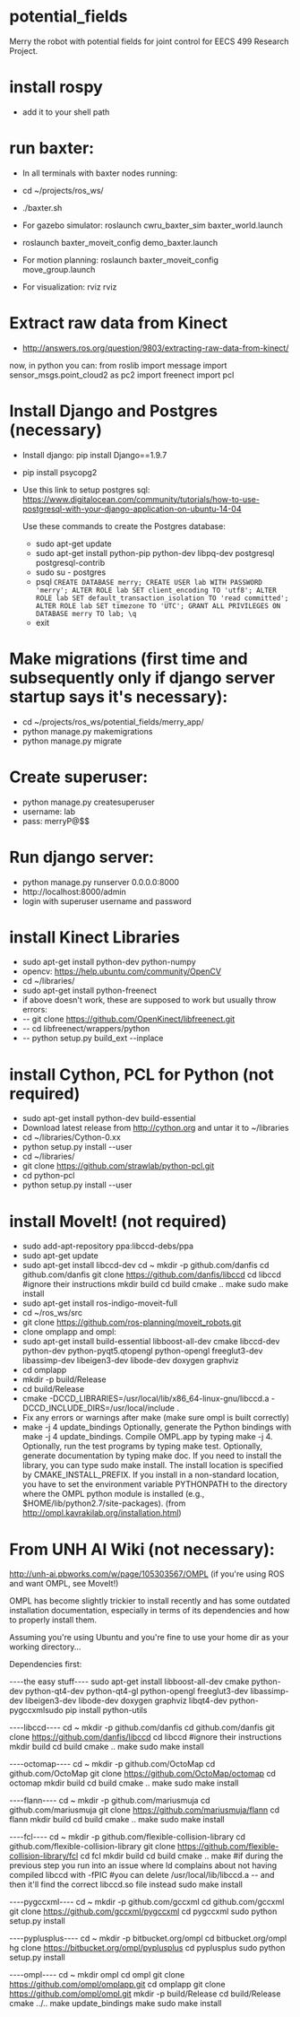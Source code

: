 # potential_fields
Merry the robot with potential fields for joint control for EECS 499 Research Project.

# install rospy
- add it to your shell path


# run baxter:
- In all terminals with baxter nodes running:
- cd ~/projects/ros_ws/
- ./baxter.sh

- For gazebo simulator: roslaunch cwru_baxter_sim baxter_world.launch
- roslaunch baxter_moveit_config demo_baxter.launch
- For motion planning: roslaunch baxter_moveit_config move_group.launch
- For visualization: rviz rviz

# Extract raw data from Kinect
- http://answers.ros.org/question/9803/extracting-raw-data-from-kinect/

now, in python you can:
from roslib import message
import sensor_msgs.point_cloud2 as pc2
import freenect
import pcl


# Install Django and Postgres (necessary)
- Install django: pip install Django==1.9.7
- pip install psycopg2
- Use this link to setup postgres sql:
    https://www.digitalocean.com/community/tutorials/how-to-use-postgresql-with-your-django-application-on-ubuntu-14-04

    Use these commands to create the Postgres database:
    -    sudo apt-get update
    -    sudo apt-get install python-pip python-dev libpq-dev postgresql postgresql-contrib
    -    sudo su - postgres
    -    psql
    ``CREATE DATABASE merry;
    CREATE USER lab WITH PASSWORD 'merry';
    ALTER ROLE lab SET client_encoding TO 'utf8';
    ALTER ROLE lab SET default_transaction_isolation TO 'read committed';
    ALTER ROLE lab SET timezone TO 'UTC';
    GRANT ALL PRIVILEGES ON DATABASE merry TO lab;
    \q``
    -    exit
        
        
# Make migrations (first time and subsequently only if django server startup says it's necessary):

- cd ~/projects/ros_ws/potential_fields/merry_app/
- python manage.py makemigrations
- python manage.py migrate

# Create superuser:
- python manage.py createsuperuser
- username: lab
- pass: merryP@$$

# Run django server:
- python manage.py runserver 0.0.0.0:8000
- http://localhost:8000/admin
- login with superuser username and password




# install Kinect Libraries
- sudo apt-get install python-dev python-numpy
- opencv: https://help.ubuntu.com/community/OpenCV
- cd ~/libraries/
- sudo apt-get install python-freenect
- if above doesn't work, these are supposed to work but usually throw errors:
- -- git clone https://github.com/OpenKinect/libfreenect.git
- -- cd libfreenect/wrappers/python
- -- python setup.py build_ext --inplace


# install Cython, PCL for Python (not required)
- sudo apt-get install python-dev build-essential
- Download latest release from http://cython.org and untar it to ~/libraries
- cd ~/libraries/Cython-0.xx
- python setup.py install --user
- cd ~/libraries/
- git clone https://github.com/strawlab/python-pcl.git
- cd python-pcl
- python setup.py install --user


# install MoveIt! (not required)
- sudo add-apt-repository ppa:libccd-debs/ppa
- sudo apt-get update
- sudo apt-get install libccd-dev
    cd ~
    mkdir -p github.com/danfis
    cd github.com/danfis
    git clone https://github.com/danfis/libccd
    cd libccd
    #ignore their instructions
    mkdir build
    cd build
    cmake ..
    make
    sudo make install
- sudo apt-get install ros-indigo-moveit-full
- cd ~/ros_ws/src
- git clone https://github.com/ros-planning/moveit_robots.git
- clone omplapp and ompl:
- sudo apt-get install build-essential libboost-all-dev cmake libccd-dev python-dev python-pyqt5.qtopengl python-opengl freeglut3-dev libassimp-dev libeigen3-dev libode-dev doxygen graphviz
- cd omplapp
- mkdir -p build/Release
- cd build/Release
- cmake -DCCD_LIBRARIES=/usr/local/lib/x86_64-linux-gnu/libccd.a -DCCD_INCLUDE_DIRS=/usr/local/include .
- Fix any errors or warnings after make (make sure ompl is built correctly)
- make -j 4 update_bindings
Optionally, generate the Python bindings with make -j 4 update_bindings.
Compile OMPL.app by typing make -j 4.
Optionally, run the test programs by typing make test.
Optionally, generate documentation by typing make doc.
If you need to install the library, you can type sudo make install.
The install location is specified by CMAKE_INSTALL_PREFIX.
If you install in a non-standard location, you have to set the environment variable PYTHONPATH to the
directory where the OMPL python module is installed (e.g., $HOME/lib/python2.7/site-packages).
(from http://ompl.kavrakilab.org/installation.html)

# From UNH AI Wiki (not necessary):
http://unh-ai.pbworks.com/w/page/105303567/OMPL
(if you're using ROS and want OMPL, see MoveIt!)

OMPL has become slightly trickier to install recently and has some outdated installation documentation, especially in terms of its dependencies and how to properly install them.

Assuming you're using Ubuntu and you're fine to use your home dir as your working directory...

Dependencies first:

----the easy stuff----
sudo apt-get install libboost-all-dev cmake python-dev python-qt4-dev python-qt4-gl python-opengl freeglut3-dev libassimp-dev libeigen3-dev libode-dev doxygen graphviz libqt4-dev python-pygccxmlsudo pip install python-utils

----libccd----
cd ~
mkdir -p github.com/danfis
cd github.com/danfis
git clone https://github.com/danfis/libccd
cd libccd
#ignore their instructions
mkdir build
cd build
cmake ..
make
sudo make install

----octomap----
cd ~
mkdir -p github.com/OctoMap
cd github.com/OctoMap
git clone https://github.com/OctoMap/octomap
cd octomap
mkdir build
cd build
cmake ..
make
sudo make install

----flann----
cd ~
mkdir -p github.com/mariusmuja
cd github.com/mariusmuja
git clone https://github.com/mariusmuja/flann
cd flann
mkdir build
cd build
cmake ..
make
sudo make install

----fcl----
cd ~
mkdir -p github.com/flexible-collision-library
cd github.com/flexible-collision-library
git clone https://github.com/flexible-collision-library/fcl
cd fcl
mkdir build
cd build
cmake ..
make
#if during the previous step you run into an issue where ld complains about not having compiled libccd with -fPIC
#you can delete /usr/local/lib/libccd.a -- and then it'll find the correct libccd.so file instead
sudo make install

----pygccxml----
cd ~
mkdir -p github.com/gccxml
cd github.com/gccxml
git clone https://github.com/gccxml/pygccxml
cd pygccxml
sudo python setup.py install

----pyplusplus----
cd ~
mkdir -p bitbucket.org/ompl
cd bitbucket.org/ompl
hg clone https://bitbucket.org/ompl/pyplusplus
cd pyplusplus
sudo python setup.py install

----ompl----
cd ~
mkdir ompl
cd ompl
git clone https://github.com/ompl/omplapp.git
cd omplapp
git clone https://github.com/ompl/ompl.git
mkdir -p build/Release
cd build/Release
cmake ../..
make update_bindings
make
sudo make install



